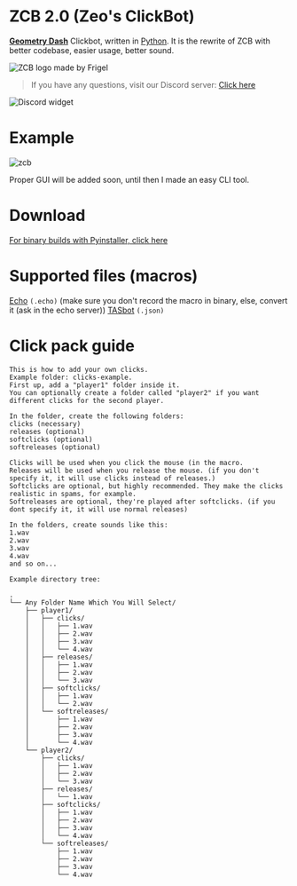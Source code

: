 
# ZCB 2.0 (Zeo's ClickBot)
**[Geometry Dash](https://en.wikipedia.org/wiki/Geometry_Dash)** Clickbot, written in [Python](https://www.python.org/). It is the rewrite of ZCB with better codebase, easier usage, better sound.

![ZCB logo made by Frigel](https://cdn.discordapp.com/attachments/952196428598501426/952630587162775562/icon.jpg)

> If you have any questions, visit our Discord server:
> [Click here](https://discord.gg/kGPAjmdpUX)

![Discord widget](https://discordapp.com/api/guilds/952180713803878431/widget.png?style=banner2)

# Example
![zcb](https://cdn.discordapp.com/attachments/783966433641365504/964760765225652274/zcb.gif)

Proper GUI will be added soon, until then I made an easy CLI tool.
# Download
[For binary builds with Pyinstaller, click here](https://github.com/zeopticz/zcb-2.0/releases/)

# Supported files (macros)
[Echo](https://discord.gg/7yEHbBVswh) `(.echo)` (make sure you don't record the macro in binary, else, convert it (ask in the echo server))
[TASbot](https://discord.gg/RbWPSYPyrS) `(.json)`

# Click pack guide

 

    This is how to add your own clicks.
    Example folder: clicks-example.
    First up, add a "player1" folder inside it.
    You can optionally create a folder called "player2" if you want different clicks for the second player.
    
    In the folder, create the following folders:
    clicks (necessary)
    releases (optional)
    softclicks (optional)
    softreleases (optional)
    
    Clicks will be used when you click the mouse (in the macro.
    Releases will be used when you release the mouse. (if you don't specify it, it will use clicks instead of releases.)
    Softclicks are optional, but highly recommended. They make the clicks realistic in spams, for example.
    Softreleases are optional, they're played after softclicks. (if you dont specify it, it will use normal releases)
    
    In the folders, create sounds like this:
    1.wav
    2.wav
    3.wav
    4.wav
    and so on...
    
    Example directory tree:
    
    .
    └── Any Folder Name Which You Will Select/
        ├── player1/
        │   ├── clicks/
        │   │   ├── 1.wav
        │   │   ├── 2.wav
        │   │   ├── 3.wav
        │   │   └── 4.wav
        │   ├── releases/
        │   │   ├── 1.wav
        │   │   ├── 2.wav
        │   │   └── 3.wav
        │   ├── softclicks/
        │   │   ├── 1.wav
        │   │   └── 2.wav
        │   └── softreleases/
        │       ├── 1.wav
        │       ├── 2.wav
        │       ├── 3.wav
        │       └── 4.wav
        └── player2/
            ├── clicks/
            │   ├── 1.wav
            │   ├── 2.wav
            │   └── 3.wav
            ├── releases/
            │   └── 1.wav
            ├── softclicks/
            │   ├── 1.wav
            │   ├── 2.wav
            │   ├── 3.wav
            │   └── 4.wav
            └── softreleases/
                ├── 1.wav
                ├── 2.wav
                ├── 3.wav
                └── 4.wav

